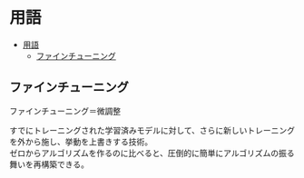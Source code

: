# 用語

- [用語](#用語)
  - [ファインチューニング](#ファインチューニング)

## ファインチューニング

ファインチューニング＝微調整  

すでにトレーニングされた学習済みモデルに対して、さらに新しいトレーニングを外から施し、挙動を上書きする技術。  
ゼロからアルゴリズムを作るのに比べると、圧倒的に簡単にアルゴリズムの振る舞いを再構築できる。
